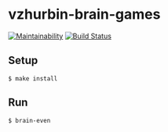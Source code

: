 # vzhurbin-brain-games

[![Maintainability](https://api.codeclimate.com/v1/badges/ef32dac609a218d5942e/maintainability)](https://codeclimate.com/github/vzhurbin/project-lvl1-s244/maintainability)
[![Build Status](https://travis-ci.org/vzhurbin/project-lvl1-s244.svg?branch=master)](https://travis-ci.org/vzhurbin/project-lvl1-s244)

## Setup

`$ make install`

## Run

`$ brain-even`
